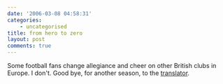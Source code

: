 ```yaml
---
date: '2006-03-08 04:58:31'
categories:
    - uncategorised
title: from hero to zero
layout: post
comments: true
---
```

Some football fans change allegiance and cheer on other British clubs in
Europe. I don't. Good bye, for another season, to the
[translator](http://news.bbc.co.uk/sport2/hi/football/europe/4778194.stm).
